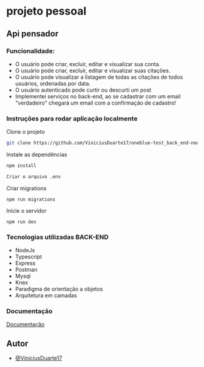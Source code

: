 # projeto pessoal

## Api pensador

### Funcionalidade:

- O usuário pode criar, excluir, editar e visualizar sua conta.
- O usuário pode criar, excluir, editar e visualizar suas citações.
- O usuário pode visualizar a listagem de todas as citações de todos usuários, ordenadas por data.
- O usuário autenticado pode curtir ou descurti um post
- Implementei serviços no back-end, ao se cadastrar com um email "verdadeiro" chegará um email com a confirmação de cadastro!


 ### Instruções para rodar aplicação localmente
 
 Clone o projeto

```bash
git clone https://github.com/ViniciusDuarte17/oneblue-test_back_end-node.js.git
```
Instale as dependências

```bash
npm install
```

```bash
Criar o arquivo .env
```

Criar migrations

```
npm run migrations
```
Inicie o servidor

```
npm run dev
```

### Tecnologias utilizadas BACK-END
 - NodeJs
 - Typescript
 - Express
 - Postman
 - Mysql
 - Knex
 - Paradigma de orientação a objetos
 - Arquitetura em camadas

 ### Documentação

[Documentação](https://documenter.getpostman.com/view/19713876/UzXKWebg)

## Autor

- [@ViniciusDuarte17](https://github.com/ViniciusDuarte17)
